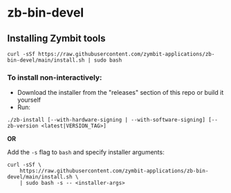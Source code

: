 # zb-bin-devel


## Installing Zymbit tools
```
curl -sSf https://raw.githubusercontent.com/zymbit-applications/zb-bin-devel/main/install.sh | sudo bash
```

### To install non-interactively:

- Download the installer from the "releases" section of this repo or build it yourself
- Run:
```
./zb-install [--with-hardware-signing | --with-software-signing] [--zb-version <latest|VERSION_TAG>]
```

**OR**

Add the `-s` flag to `bash` and specify installer arguments:
```
curl -sSf \
    https://raw.githubusercontent.com/zymbit-applications/zb-bin-devel/main/install.sh \
    | sudo bash -s -- <installer-args>
```
